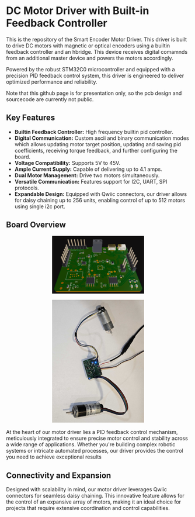 # DC Motor Driver with Built-in Feedback Controller

This is the repository of the Smart Encoder Motor Driver. This driver is built to drive DC motors with magnetic or optical encoders using a builtin feedback controller and an hbridge. This device receives digital comamnds from an additional master device and powers the motors accordingly.

Powered by the robust STM32C0 microcontroller and equipped with a precision PID feedback control system, this driver is engineered to deliver optimized performance and reliability.

Note that this github page is for presentation only, so the pcb design and sourcecode are currently not public.

## Key Features
- **Builtin Feedback Controller:** High frequency builtin pid controller.
- **Digital Communication:** Custom ascii and binary communication modes which allows updating motor target position, updating and saving pid coefficients, receiving torque feedback, and further configuring the board.
- **Voltage Compatibility:** Supports 5V to 45V.
- **Ample Current Supply:** Capable of delivering up to 4.1 amps.
- **Dual Motor Management:** Drive two motors  simultaneously.
- **Versatile Communication:** Features support for I2C, UART, SPI protocols.
- **Expandable Design:** Equipped with Qwiic connectors, our driver allows for daisy chaining up to 256 units, enabling control of up to 512 motors using single i2c port.

## Board Overview

<p align="center">
  <img src="render.png" alt="Encoder Motor Driver - Front View" width="50%" height="auto"/>
</p>

<p align="center">
  <img src="imageA.jpg" alt="Encoder Motor Driver - Front View" width="50%" height="auto"/>
</p>

At the heart of our motor driver lies a PID feedback control mechanism, meticulously integrated to ensure precise motor control and stability across a wide range of applications. Whether you're building complex robotic systems or intricate automated processes, our driver provides the control you need to achieve exceptional results

## Connectivity and Expansion

Designed with scalability in mind, our motor driver leverages Qwiic connectors for seamless daisy chaining. This innovative feature allows for the control of an expansive array of motors, making it an ideal choice for projects that require extensive coordination and control capabilities.
